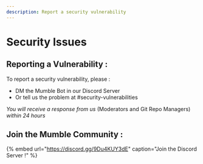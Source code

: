 ```yaml
---
description: Report a security vulnerability
---
```


# Security Issues

## Reporting a Vulnerability :

To report a security vulnerability, please : 

* DM the Mumble Bot in our Discord Server 
* Or tell us the problem at \#security-vulnerabilities 

_You will receive a response from us_ \(Moderators and Git Repo Managers\) _within 24 hours_

## Join the Mumble Community :

{% embed url="https://discord.gg/9Du4KUY3dE" caption="Join the Discord Server !" %}

  



